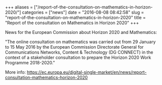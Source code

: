 +++
aliases = ["/report-of-the-consultation-on-mathematics-in-horizon-2020/"]
categories = ["news"]
date = "2016-08-08 08:42:58"
slug = "report-of-the-consultation-on-mathematics-in-horizon-2020"
title = "Report of the consultation on Mathematics in Horizon 2020"
+++

News for the European Commission about Horizon 2020 and Mathematics:

"The online consultation on mathematics was carried out from 29 January
to 15 May 2016 by the European Commission Directorate General for
Communications Networks, Content & Technology (DG CONNECT) in the
context of a stakeholder consultation to prepare the Horizon 2020 Work
Programme 2018-2020."

More info:
<https://ec.europa.eu/digital-single-market/en/news/report-consultation-mathematics-horizon-2020>
